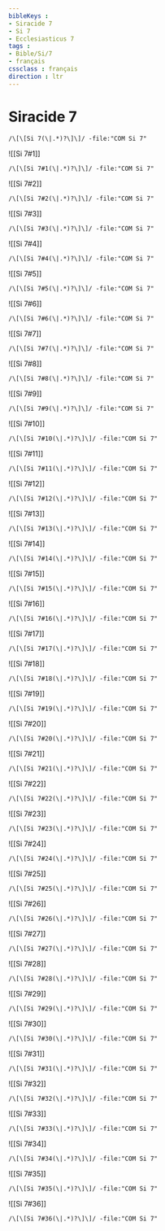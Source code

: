 ```yaml
---
bibleKeys : 
- Siracide 7
- Si 7
- Ecclesiasticus 7
tags : 
- Bible/Si/7
- français
cssclass : français
direction : ltr
---
```


# Siracide 7

```query
/\[\[Si 7(\|.*)?\]\]/ -file:"COM Si 7"
```



![[Si 7#1]]

```query
/\[\[Si 7#1(\|.*)?\]\]/ -file:"COM Si 7"
```

![[Si 7#2]]

```query
/\[\[Si 7#2(\|.*)?\]\]/ -file:"COM Si 7"
```

![[Si 7#3]]

```query
/\[\[Si 7#3(\|.*)?\]\]/ -file:"COM Si 7"
```

![[Si 7#4]]

```query
/\[\[Si 7#4(\|.*)?\]\]/ -file:"COM Si 7"
```

![[Si 7#5]]

```query
/\[\[Si 7#5(\|.*)?\]\]/ -file:"COM Si 7"
```

![[Si 7#6]]

```query
/\[\[Si 7#6(\|.*)?\]\]/ -file:"COM Si 7"
```

![[Si 7#7]]

```query
/\[\[Si 7#7(\|.*)?\]\]/ -file:"COM Si 7"
```

![[Si 7#8]]

```query
/\[\[Si 7#8(\|.*)?\]\]/ -file:"COM Si 7"
```

![[Si 7#9]]

```query
/\[\[Si 7#9(\|.*)?\]\]/ -file:"COM Si 7"
```

![[Si 7#10]]

```query
/\[\[Si 7#10(\|.*)?\]\]/ -file:"COM Si 7"
```

![[Si 7#11]]

```query
/\[\[Si 7#11(\|.*)?\]\]/ -file:"COM Si 7"
```

![[Si 7#12]]

```query
/\[\[Si 7#12(\|.*)?\]\]/ -file:"COM Si 7"
```

![[Si 7#13]]

```query
/\[\[Si 7#13(\|.*)?\]\]/ -file:"COM Si 7"
```

![[Si 7#14]]

```query
/\[\[Si 7#14(\|.*)?\]\]/ -file:"COM Si 7"
```

![[Si 7#15]]

```query
/\[\[Si 7#15(\|.*)?\]\]/ -file:"COM Si 7"
```

![[Si 7#16]]

```query
/\[\[Si 7#16(\|.*)?\]\]/ -file:"COM Si 7"
```

![[Si 7#17]]

```query
/\[\[Si 7#17(\|.*)?\]\]/ -file:"COM Si 7"
```

![[Si 7#18]]

```query
/\[\[Si 7#18(\|.*)?\]\]/ -file:"COM Si 7"
```

![[Si 7#19]]

```query
/\[\[Si 7#19(\|.*)?\]\]/ -file:"COM Si 7"
```

![[Si 7#20]]

```query
/\[\[Si 7#20(\|.*)?\]\]/ -file:"COM Si 7"
```

![[Si 7#21]]

```query
/\[\[Si 7#21(\|.*)?\]\]/ -file:"COM Si 7"
```

![[Si 7#22]]

```query
/\[\[Si 7#22(\|.*)?\]\]/ -file:"COM Si 7"
```

![[Si 7#23]]

```query
/\[\[Si 7#23(\|.*)?\]\]/ -file:"COM Si 7"
```

![[Si 7#24]]

```query
/\[\[Si 7#24(\|.*)?\]\]/ -file:"COM Si 7"
```

![[Si 7#25]]

```query
/\[\[Si 7#25(\|.*)?\]\]/ -file:"COM Si 7"
```

![[Si 7#26]]

```query
/\[\[Si 7#26(\|.*)?\]\]/ -file:"COM Si 7"
```

![[Si 7#27]]

```query
/\[\[Si 7#27(\|.*)?\]\]/ -file:"COM Si 7"
```

![[Si 7#28]]

```query
/\[\[Si 7#28(\|.*)?\]\]/ -file:"COM Si 7"
```

![[Si 7#29]]

```query
/\[\[Si 7#29(\|.*)?\]\]/ -file:"COM Si 7"
```

![[Si 7#30]]

```query
/\[\[Si 7#30(\|.*)?\]\]/ -file:"COM Si 7"
```

![[Si 7#31]]

```query
/\[\[Si 7#31(\|.*)?\]\]/ -file:"COM Si 7"
```

![[Si 7#32]]

```query
/\[\[Si 7#32(\|.*)?\]\]/ -file:"COM Si 7"
```

![[Si 7#33]]

```query
/\[\[Si 7#33(\|.*)?\]\]/ -file:"COM Si 7"
```

![[Si 7#34]]

```query
/\[\[Si 7#34(\|.*)?\]\]/ -file:"COM Si 7"
```

![[Si 7#35]]

```query
/\[\[Si 7#35(\|.*)?\]\]/ -file:"COM Si 7"
```

![[Si 7#36]]

```query
/\[\[Si 7#36(\|.*)?\]\]/ -file:"COM Si 7"
```


